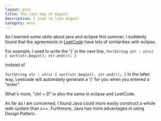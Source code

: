 ```yaml
---
layout: post
title: The last day of August
description: I used to like August
category: mess
---
```


As I learned some skills about java and eclipse this summer, I suddenly found that the agreements in [LeetCode](https://oj.leetcode.com/problems/) have lots of similarities with eclipse.

For example, I used to write the '{' in the next line,
`
    for(String str : strs)
    {
        sort(str.begin(), str.end());
    }
`

instead of

`
        for(String str : strs) {
            sort(str.begin(), str.end());
        }
`
In the latter way, Leetcode will automately generate a '{' for you when you entered a "enter".

What's more, "ctrl + D" is also the same in eclipse and LeetCode.

As far as I am concerned, I found Java could more easily construct a whole web system than c++. Furthmore, Java has more advantages in using Design Pattern.
